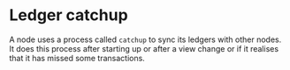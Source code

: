 # Ledger catchup

A node uses a process called `catchup` to sync its ledgers with other nodes. It does this process after starting up 
or after a view change or if it realises that it has missed some transactions.
 